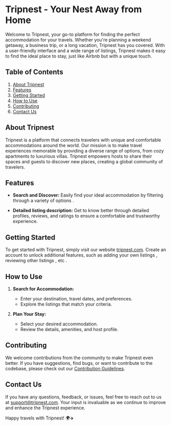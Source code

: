 # Tripnest - Your Nest Away from Home

Welcome to Tripnest, your go-to platform for finding the perfect accommodation for your travels. Whether you're planning a weekend getaway, a business trip, or a long vacation, Tripnest has you covered. With a user-friendly interface and a wide range of listings, Tripnest makes it easy to find the ideal place to stay, just like Airbnb but with a unique touch.

## Table of Contents

1. [About Tripnest](#about-tripnest)
2. [Features](#features)
3. [Getting Started](#getting-started)
4. [How to Use](#how-to-use)
5. [Contributing](#contributing)
6. [Contact Us](#contact-us)

## About Tripnest

Tripnest is a platform that connects travelers with unique and comfortable accommodations around the world. Our mission is to make travel experiences memorable by providing a diverse range of options, from cozy apartments to luxurious villas. Tripnest empowers hosts to share their spaces and guests to discover new places, creating a global community of travelers.

## Features

-   **Search and Discover:** Easily find your ideal accommodation by filtering through a variety of options .

-   **Detailed listing description:** Get to know better through detailed profiles, reviews, and ratings to ensure a comfortable and trustworthy experience.

## Getting Started

To get started with Tripnest, simply visit our website [tripnest.com](https://tripnest-2i6r.onrender.com/). Create an account to unlock additional features, such as adding your own listings , reviewing other listings , etc .

## How to Use

1. **Search for Accommodation:**

    - Enter your destination, travel dates, and preferences.
    - Explore the listings that match your criteria.

2. **Plan Your Stay:**
    - Select your desired accommodation.
    - Review the details, amenities, and host profile.

## Contributing

We welcome contributions from the community to make Tripnest even better. If you have suggestions, find bugs, or want to contribute to the codebase, please check out our [Contribution Guidelines](CONTRIBUTING.md).

## Contact Us

If you have any questions, feedback, or issues, feel free to reach out to us at [support@tripnest.com](mailto:vyomraturi2004@gmail.com). Your input is invaluable as we continue to improve and enhance the Tripnest experience.

Happy travels with Tripnest! 🌍✈️
